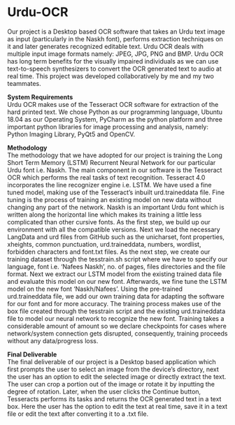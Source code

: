 # Urdu-OCR
Our project is a Desktop based OCR software that takes an Urdu text image as input (particularly in the Naskh font),
performs extraction techniques on it and later generates recognized editable text. Urdu OCR deals with multiple input image formats namely: JPEG, JPG, PNG and BMP. 
Urdu OCR has long term benefits for the visually impaired individuals as we can use text-to-speech synthesizers to convert the OCR generated text to audio at real time.
This project was developed collaboratively by me and my two teammates.

**System Requirements** <br>
Urdu OCR makes use of the Tesseract OCR software for extraction of the hard printed text. We chose Python as our programming language, Ubuntu 18.04 as our Operating System, PyCharm as the python platform and three important python libraries for image processing and analysis, namely: Python Imaging Library, PyQt5 and OpenCV. 

**Methodology** <br>
The methodology that we have adopted for our project is training the Long Short Term Memory (LSTM) Recurrent Neural Network for our particular Urdu font i.e. Naskh. The main component in our software is the Tesseract OCR which performs the real tasks of text recognition. Tesseract 4.0 incorporates the line recognizer engine i.e. LSTM. We have used a fine tuned model, making use of the Tesseract’s inbuilt urd.traineddata file. Fine tuning is the process of training an existing model on new data without changing any part of the network.
Naskh is an important Urdu font which is written along the horizontal line which makes its training a little less complicated than other cursive fonts. 
As the first step, we build up our environment with all the compatible versions. Next we load the necessary LangData and urd files from GitHub such as the unicharset, font properties, xheights, common punctuation, urd.traineddata, numbers, wordlist, forbidden characters and font.txt files.
As the next step, we create our training dataset through the tesstrain.sh script where we have to specify our language, font i.e. ‘Nafees Naskh’, no. of pages, files directories and the file format. Next we extract our LSTM model from the existing trained data file and evaluate this model on our new font.
Afterwards, we fine tune the LSTM model on the new font ‘Naskh/Nafees’. Using the pre-trained urd.traineddata file, we add our own training data for adapting the software for our font and for more accuracy. The training process makes use of the box file created through the tesstrain script and the existing urd.traineddata file to model our neural network to recognize the new font. Training takes a considerable amount of amount so we declare checkpoints for cases where network/system connection gets disrupted, consequently, training proceeds without any data/progress loss. 

**Final Deliverable** <br>
The final deliverable of our project is a Desktop based application which first prompts the user to select an image from the device’s directory, next the user has an option to edit the selected image or directly extract the text. The user can crop a portion out of the image or rotate it by inputting the degree of rotation. Later, when the user clicks the Continue button, Tesseracts performs its tasks and returns the OCR generated text in a text box. Here the user has the option to edit the text at real time, save it in a text file or edit the text after converting it to a .txt file. 



